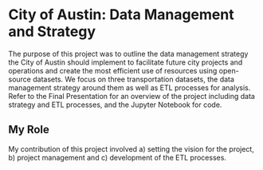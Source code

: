 # City of Austin: Data Management and Strategy
The purpose of this project was to outline the data management strategy the City of Austin should implement to facilitate future city projects and operations and create the most efficient use of resources using open-source datasets. We focus on three transportation datasets, the data management strategy around them as well as ETL processes for analysis. Refer to the Final Presentation for an overview of the project including data strategy and ETL processes, and the Jupyter Notebook for code.

## My Role
My contribution of this project involved a) setting the vision for the project, b) project management and c) development of the ETL processes.

